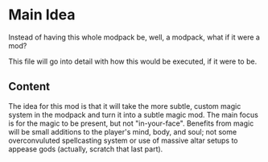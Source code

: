 # Main Idea
Instead of having this whole modpack be, well, a modpack, what if it were a mod?

This file will go into detail with how this would be executed, if it were to be.

## Content
The idea for this mod is that it will take the more subtle, custom magic system in the modpack and turn it into a subtle magic mod. The main focus is for the magic to be present, but not "in-your-face". Benefits from magic will be small additions to the player's mind, body, and soul; not some overconvuluted spellcasting system or use of massive altar setups to appease gods (actually, scratch that last part).
